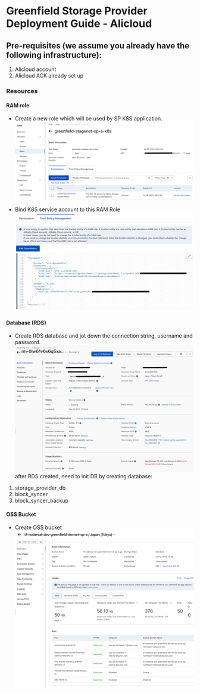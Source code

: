 Greenfield Storage Provider Deployment Guide - Alicloud
=======================================================

## Pre-requisites (we assume you already have the following infrastructure):
1. Alicloud account
2. Alicloud ACK already set up


### Resources
#### RAM role

* Create a new role which will be used by SP K8S application.
![1](imgs/ram.png "RAM Role")

* Bind K8S service account to this RAM Role
![2](imgs/ram_trust_policy.png "RAM Trust Policy")


#### Database (RDS)

* Create RDS database and jot down the connection string, username and password.
![5](imgs/rds.png)
after RDS created, need to init DB by creating database:
1. storage_provider_db
2. block_syncer
3. block_syncer_backup


#### OSS Bucket

* Create OSS bucket
![6](imgs/oss.png)

